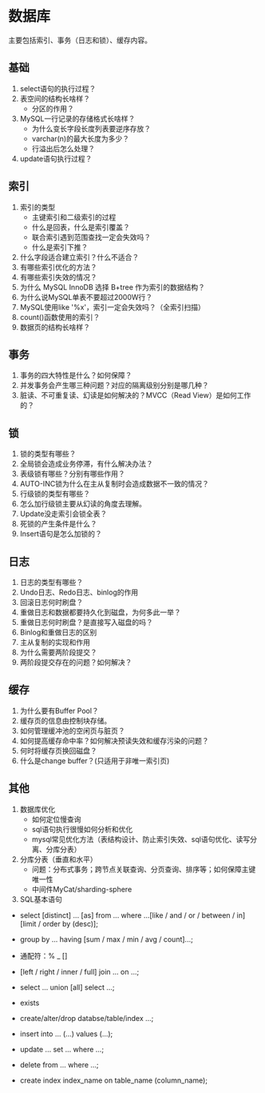 # 数据库
主要包括索引、事务（日志和锁）、缓存内容。

## 基础
1. select语句的执行过程？
2. 表空间的结构长啥样？
   - 分区的作用？
3. MySQL一行记录的存储格式长啥样？
   - 为什么变长字段长度列表要逆序存放？
   - varchar(n)的最大长度为多少？
   - 行溢出后怎么处理？
4. update语句执行过程？

## 索引
1. 索引的类型
   - 主键索引和二级索引的过程
   - 什么是回表，什么是索引覆盖？
   - 联合索引遇到范围查找一定会失效吗？
   - 什么是索引下推？
2. 什么字段适合建立索引？什么不适合？
3. 有哪些索引优化的方法？
4. 有哪些索引失效的情况？
5. 为什么 MySQL InnoDB 选择 B+tree 作为索引的数据结构？
6. 为什么说MySQL单表不要超过2000W行？
7. MySQL使用like '%x'，索引一定会失效吗？（全索引扫描）
8. count()函数使用的索引？
9. 数据页的结构长啥样？

## 事务
1. 事务的四大特性是什么？如何保障？
2. 并发事务会产生哪三种问题？对应的隔离级别分别是哪几种？
3. 脏读、不可重复读、幻读是如何解决的？MVCC（Read View）是如何工作的？

## 锁
1. 锁的类型有哪些？
2. 全局锁会造成业务停滞，有什么解决办法？
3. 表级锁有哪些？分别有哪些作用？
4. AUTO-INC锁为什么在主从复制时会造成数据不一致的情况？
5. 行级锁的类型有哪些？
6. 怎么加行级锁主要从幻读的角度去理解。
7. Update没走索引会锁全表？
8. 死锁的产生条件是什么？
9. Insert语句是怎么加锁的？

## 日志
1. 日志的类型有哪些？
2. Undo日志、Redo日志、binlog的作用
3. 回滚日志何时刷盘？
4. 重做日志和数据都要持久化到磁盘，为何多此一举？
5. 重做日志何时刷盘？是直接写入磁盘的吗？
6. Binlog和重做日志的区别
7. 主从复制的实现和作用
8. 为什么需要两阶段提交？
9. 两阶段提交存在的问题？如何解决？

## 缓存
1. 为什么要有Buffer Pool？
2. 缓存页的信息由控制块存储。
3. 如何管理缓冲池的空闲页与脏页？
4. 如何提高缓存命中率？如何解决预读失效和缓存污染的问题？
5. 何时将缓存页换回磁盘？
6. 什么是change buffer？(只适用于非唯一索引页)

## 其他
1. 数据库优化
   - 如何定位慢查询
   - sql语句执行很慢如何分析和优化
   - mysql常见优化方法（表结构设计、防止索引失效、sql语句优化、读写分离、分库分表）
2. 分库分表（垂直和水平）
   - 问题：分布式事务；跨节点关联查询、分页查询、排序等；如何保障主键唯一性
   - 中间件MyCat/sharding-sphere
3. SQL基本语句
- select [distinct] ... [as] from ... where ...[like / and / or / between / in] [limit / order by (desc)];
- group by ... having [sum / max / min / avg / count]...;
- 通配符：% _ []
- [left / right / inner / full] join ... on ...;
- select ... union [all] select ...;
- exists

- create/alter/drop databse/table/index ...;
- insert into ... (...) values (...);
- update ... set ... where ...;
- delete from ... where ...;
- create index index_name on table_name (column_name);
